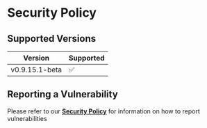 # Security Policy

## Supported Versions

| Version     | Supported          |
| ----------- | ------------------ |
| v0.9.15.1-beta  | :white_check_mark: |

## Reporting a Vulnerability

Please refer to our **[Security Policy](https://www.striae.org/security)** for information on how to report vulnerabilities
